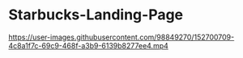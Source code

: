 # Starbucks-Landing-Page


https://user-images.githubusercontent.com/98849270/152700709-4c8a1f7c-69c9-468f-a3b9-6139b8277ee4.mp4

